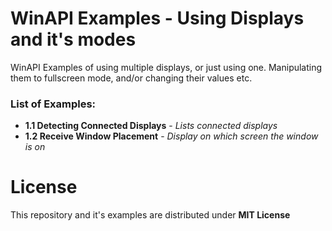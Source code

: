 # WinAPI Examples - Using Displays and it's modes
WinAPI Examples of using multiple displays, or just using one. Manipulating them to fullscreen mode, and/or changing their values etc.

### List of Examples:
- **1.1 Detecting Connected Displays** - _Lists connected displays_
- **1.2 Receive Window Placement** - _Display on which screen the window is on_

# License
This repository and it's examples are distributed under **MIT License**
